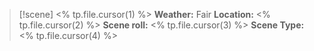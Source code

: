 > [!scene] <% tp.file.cursor(1) %>
> **Weather:** Fair
> **Location:** <% tp.file.cursor(2) %>
> **Scene roll:** <% tp.file.cursor(3) %>
> **Scene Type:** <% tp.file.cursor(4) %>